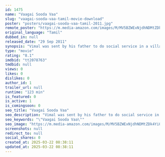```yaml
---
id: 1475
name: "Vaagai Sooda Vaa"
slug: "vaagai-sooda-vaa-tamil-movie-download"
poster: "posters/vaagai-sooda-vaa-tamil-2011.jpg"
remote_poster: "https://m.media-amazon.com/images/M/MV5BZWExNjdhNDMtZDk4Yi00MmM4LTk5MzctZDA1ZjE5ZjNhOGEzXkEyXkFqcGdeQXVyODk1MzE5NDA@._V1_SX300.jpg"
original_language: "Tamil"
dubbed_in: null
released_date: "29 Sep 2011"
synopsis: "Vimal was sent by his father to do social service in a village. But later, he gets a good job."
type: "movie"
rating: "8.1"
imdbid: "tt2078763"
tmdbid: null
views: 0
likes: 0
dislikes: 0
author_id: 1
trailer_url: null
runtime: "123 min"
is_featured: 0
is_active: 1
is_comingsoon: 0
seo_title: "Vaagai Sooda Vaa"
seo_description: "Vimal was sent by his father to do social service in a village. But later, he gets a good job."
seo_keywords: "\"Vaagai Sooda Vaa\""
seo_image: "https://m.media-amazon.com/images/M/MV5BZWExNjdhNDMtZDk4Yi00MmM4LTk5MzctZDA1ZjE5ZjNhOGEzXkEyXkFqcGdeQXVyODk1MzE5NDA@._V1_SX300.jpg"
screenshots: null
redirect_to: null
social_shares: 0
created_at: 2025-03-22 08:38:11
updated_at: 2025-03-22 08:38:11
---
```


